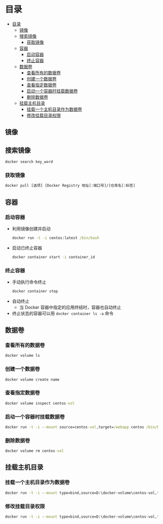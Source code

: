# 目录

- [目录](#目录)
  - [镜像](#镜像)
  - [搜索镜像](#搜索镜像)
    - [获取镜像](#获取镜像)
  - [容器](#容器)
    - [启动容器](#启动容器)
    - [终止容器](#终止容器)
  - [数据卷](#数据卷)
    - [查看所有的数据卷](#查看所有的数据卷)
    - [创建一个数据卷](#创建一个数据卷)
    - [查看指定数据卷](#查看指定数据卷)
    - [启动一个容器时挂载数据卷](#启动一个容器时挂载数据卷)
    - [删除数据卷](#删除数据卷)
  - [挂载主机目录](#挂载主机目录)
    - [挂载一个主机目录作为数据卷](#挂载一个主机目录作为数据卷)
    - [修改挂载目录权限](#修改挂载目录权限)

## 镜像

## 搜索镜像

``` cmd
docker search key_word
```

### 获取镜像

``` cmd
docker pull [选项] [Docker Registry 地址[:端口号]/]仓库名[:标签]
```

## 容器

### 启动容器

- 利用镜像创建并启动
  ``` cmd
  docker run -t -i centos:latest /bin/bash
  ```
- 启动已终止容器
  ``` cmd
  docker container start -i container_id
  ```

### 终止容器

- 手动执行命令终止
  ``` cmd
  docker container stop
  ```
- 自动终止
  - 当 Docker 容器中指定的应用终结时，容器也自动终止
- 终止状态的容器可以用 `docker container ls -a` 命令

## 数据卷

### 查看所有的数据卷

``` cmd
docker volume ls
```

### 创建一个数据卷

``` cmd
docker volume create name
```

### 查看指定数据卷

``` cmd
docker volume inspect centos-vol
```

### 启动一个容器时挂载数据卷

``` cmd
docker run -t -i --mount source=centos-vol,target=/webapp centos /bin/bash 
```

### 删除数据卷

``` cmd
docker volume rm centos-vol
```

## 挂载主机目录

### 挂载一个主机目录作为数据卷

``` cmd
docker run -t -i --mount type=bind,source=D:\docker-volume\centos-vol,target=/opt/webapp centos /bin/bash 
```

### 修改挂载目录权限

``` cmd
docker run -t -i --mount type=bind,source=D:\docker-volume\centos-vol,target=/opt/webapp,readonly centos /bin/bash 
```